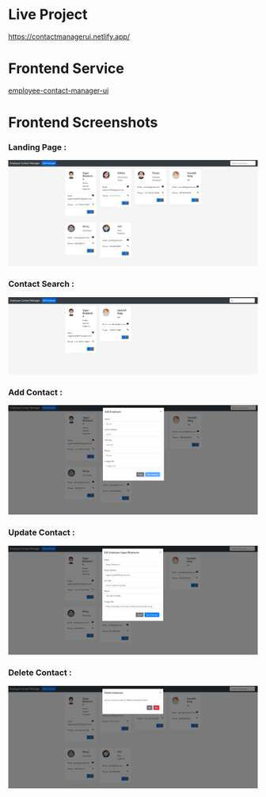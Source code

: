 <h1>Live Project</h1>
<a href="https://contactmanagerui.netlify.app/">https://contactmanagerui.netlify.app/</a>

<h1>Frontend Service</h1>
<a href="https://github.com/callme-ocean/employee-contact-manager-ui">employee-contact-manager-ui</a>

</br>
<h1>Frontend Screenshots</h1>

<h3>Landing Page :</h3>
<img src="https://raw.githubusercontent.com/callme-ocean/callme-ocean/main/projectScreenshots/employeeContactManager/employeeContactManager_img1.png" alt="employeeContactManager_img1"/>

</br>
<h3>Contact Search :</h3>
<img src="https://raw.githubusercontent.com/callme-ocean/callme-ocean/main/projectScreenshots/employeeContactManager/employeeContactManager_img3.png" alt="employeeContactManager_img3"/>

</br>
<h3>Add Contact :</h3>
<img src="https://raw.githubusercontent.com/callme-ocean/callme-ocean/main/projectScreenshots/employeeContactManager/employeeContactManager_img2.png" alt="employeeContactManager_img2"/>

</br>
<h3>Update Contact :</h3>
<img src="https://raw.githubusercontent.com/callme-ocean/callme-ocean/main/projectScreenshots/employeeContactManager/employeeContactManager_img4.png" alt="employeeContactManager_img4"/>

</br>
<h3>Delete Contact :</h3>
<img src="https://raw.githubusercontent.com/callme-ocean/callme-ocean/main/projectScreenshots/employeeContactManager/employeeContactManager_img5.png" alt="employeeContactManager_img5"/>